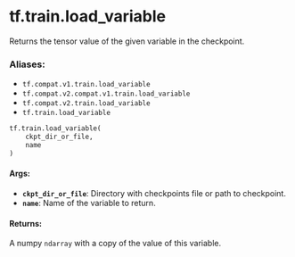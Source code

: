<div itemscope itemtype="http://developers.google.com/ReferenceObject">
<meta itemprop="name" content="tf.train.load_variable" />
<meta itemprop="path" content="Stable" />
</div>

# tf.train.load_variable

Returns the tensor value of the given variable in the checkpoint.

### Aliases:

* `tf.compat.v1.train.load_variable`
* `tf.compat.v2.compat.v1.train.load_variable`
* `tf.compat.v2.train.load_variable`
* `tf.train.load_variable`

``` python
tf.train.load_variable(
    ckpt_dir_or_file,
    name
)
```

<!-- Placeholder for "Used in" -->


#### Args:


* <b>`ckpt_dir_or_file`</b>: Directory with checkpoints file or path to checkpoint.
* <b>`name`</b>: Name of the variable to return.


#### Returns:

A numpy `ndarray` with a copy of the value of this variable.

